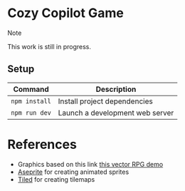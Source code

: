 # Cozy Copilot Game

> [!NOTE]  
> This work is still in progress.

## Setup

| Command | Description |
|---------|-------------|
| `npm install` | Install project dependencies |
| `npm run dev` | Launch a development web server |

# References

- Graphics based on this link [this vector RPG demo](https://rhosgfx.itch.io/vector-rpg-overworld-demo)
- [Aseprite](https://www.aseprite.org/) for creating animated sprites
- [Tiled](https://www.mapeditor.org/) for creating tilemaps
